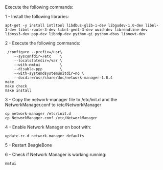 Execute the following commands:

1 - Install the following libraries:

    apt-get -y install intltool libdbus-glib-1-dev libgudev-1.0-dev libnl-3-dev libnl-route-3-dev libnl-genl-3-dev uuid-dev libreadline-dev libnss3-dev ppp-dev libndp-dev python-gi python-dbus libnewt-dev

2 - Execute the following commands:

    ./configure --prefix=/usr\
        --sysconfdir=/etc    \
        --localstatedir=/var \
        --with-nmtui         \
        --disable-ppp        \
        --with-systemdsystemunitdir=no \
        --docdir=/usr/share/doc/network-manager-1.0.4
    make
    make check
    make install
    
3 - Copy the network-manager file to /etc/init.d and the NetworkManager.conf to /etc/NetworkManager

    cp network-manager /etc/init.d
    cp NetworkManager.conf /etc/NetworkManager


4 - Enable Network Manager on boot with:

    update-rc.d network-manager defaults

5 - Restart BeagleBone

6 - Check if Network Manager is working running:

    nmtui
